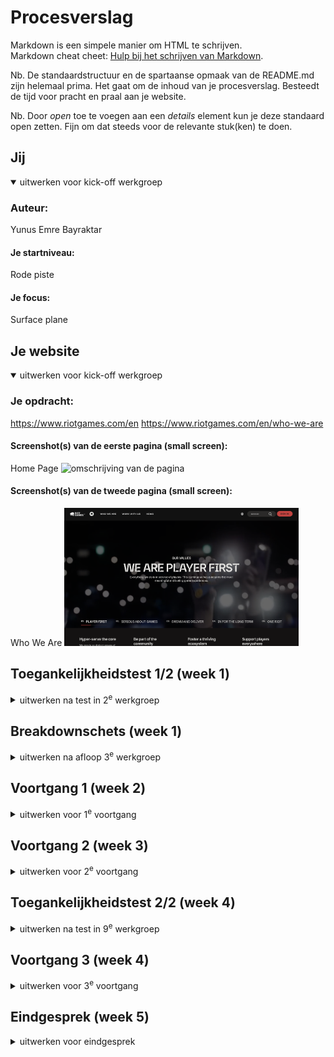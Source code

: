 # Procesverslag
Markdown is een simpele manier om HTML te schrijven.  
Markdown cheat cheet: [Hulp bij het schrijven van Markdown](https://github.com/adam-p/markdown-here/wiki/Markdown-Cheatsheet).

Nb. De standaardstructuur en de spartaanse opmaak van de README.md zijn helemaal prima. Het gaat om de inhoud van je procesverslag. Besteedt de tijd voor pracht en praal aan je website.

Nb. Door *open* toe te voegen aan een *details* element kun je deze standaard open zetten. Fijn om dat steeds voor de relevante stuk(ken) te doen.





## Jij

<details open>
  <summary>uitwerken voor kick-off werkgroep</summary>

  ### Auteur:
  Yunus Emre Bayraktar

  #### Je startniveau:
  Rode piste

  #### Je focus:
  Surface plane
 
</details>





## Je website

<details open>
  <summary>uitwerken voor kick-off werkgroep</summary>

  ### Je opdracht:
  https://www.riotgames.com/en
  https://www.riotgames.com/en/who-we-are

  #### Screenshot(s) van de eerste pagina (small screen): 
  Home Page
  <img src="readme-images/homepage.png" width="375px" alt="omschrijving van de pagina">

  #### Screenshot(s) van de tweede pagina (small screen):
  Who We Are
  <img src="readme-images/whoweare.png" width="375px" alt="omschrijving van de pagina">
 
</details>



## Toegankelijkheidstest 1/2 (week 1)

<details>
  <summary>uitwerken na test in 2<sup>e</sup> werkgroep</summary>

  ### Bevindingen
  Lijst met je bevindingen die in de test naar voren kwamen:
  De webstie ziet er goed uit en is wel toegankelijk voor de screenreaders. Wat mij opvalt is dat sommige afbeeldingen niet geschikt zijn voor screenreaders vanwege het ontbreken van alt attributen. En toegankelijkheid voor de high contrast, grootte van de teksten en kleur thema ontbreekt nog.
</details>



## Breakdownschets (week 1)

<details>
  <summary>uitwerken na afloop 3<sup>e</sup> werkgroep</summary>

  ### de hele pagina: 
  <img src="./readme-images/bdschets1.png" width="375px" alt="breakdown van de hele pagina">
    <img src="./readme-images/bdschets2.png" width="375px" alt="breakdown van de hele pagina">

  ### dynamisch deel (bijv menu): 
  <img src="./readme-images/bdschets3.png" width="375px" alt="breakdown van een dynamisch deel">

  ### wellicht nog een dynamisch deel (bijv filter): 
  <img src="readme-images/" width="375px" alt="breakdown van nog een dynamisch deel">

</details>





## Voortgang 1 (week 2)

<details>
  <summary>uitwerken voor 1<sup>e</sup> voortgang</summary>

  ### Stand van zaken

  Het maken van structuur van de eerste pagina ging goed. Ik kon wel mijn vragen 
  en ik heb goed feedback gekregen. 

  ### Agenda voor meeting
  samen met je groepje opstellen

  | student 1      | student 2          | student 3    | student 4        |
  | ---            | ---                | ---          | ---              |
  | Gebruik articles voor kaart achtige dingen op je site, dit hoeft geen lijst te zijn.  | Kies een hamburgermenu van de originele website en maak dat na | en ik dit    | en dan ik dat    |
  | Maak gebruik van het "details" element in html voor uitklapbare element.  | dit als er tijd is | nog een punt | dit wil ik zeker |
  | En schrijf eerst al je HTML af voordat je met CSS begint. | ...                | ...          | ...              |


  ### Verslag van meeting
  hier na afloop snel de uitkomsten van de meeting vastleggen

  - details, summary elementen gebruiken voor uitklapbare stukjes
  - eerst de html van beide paginas afmaken
  - articles gebruiken
  - een hamburgermenu kiezen van de originele website

</details>





## Voortgang 2 (week 3)

<details>
  <summary>uitwerken voor 2<sup>e</sup> voortgang</summary>

  ### Stand van zaken
  Ik heb de feedback van vorige week goed uitgewerkt en probleem gehad met een carousel.
  Het duurde wel een beetje maar eindelijk opgelost.
  ### Agenda voor meeting
  samen met je groepje opstellen

  | student 1      | student 2          | student 3    | student 4        |
  | ---            | ---                | ---          | ---              |
  | Gebruik max-width voor carousel afbeeldingen zodat een klein stukje van de 
  volgende afbeelding zichtbaar is aan de kant van de pagina  | en dit             | en ik dit    | en dan ik dat    |
  | probeer om light/dark mode te maken met custom properties voor surface plane | dit als er tijd is | nog een punt | dit wil ik zeker |
  | ...            | ...                | ...          | ...              |


  ### Verslag van meeting
  hier na afloop snel de uitkomsten van de meeting vastleggen

  - Aanpassingen met carousel
  - Op een juiste manier de elementen van HTML roepen in CSS
  - Bedenken over de light/dark mode
- ...

</details>





## Toegankelijkheidstest 2/2 (week 4)

<details>
  <summary>uitwerken na test in 9<sup>e</sup> werkgroep</summary>

  ### Bevindingen
  Lijst met je bevindingen die in de test naar voren kwamen (geef ook aan wat er verbeterd is):

  Algemene dingen zijn wel geschikt voor de screenreaders inclusief alt attributen van images. Buttons en a links zijn goed gebruikt. Alleen op een paar plekken heb ik onjuist gebruikt. Voor de achtergrond videos was het niet goed bijgewerkt om de autoplay te laten stoppen.

  Wat verbeterd is dat er een dark/light mode beschikbaar is met een simpele button. Meer semantische elementen worden gebruikt in plaats van overal div's. 

  <img src="readme-images/WCAG_1.jpeg" width="375px" alt="WCAG Checklist pagina 1">
  <img src="readme-images/WCAG_2.jpeg" width="375px" alt="WCAG Checklist pagina 2">
  <img src="readme-images/WCAG_3.jpeg" width="375px" alt="WCAG Checklist pagina 3">
  <img src="readme-images/WCAG_4.jpeg" width="375px" alt="WCAG Checklist pagina 4">
  <img src="readme-images/WCAG_5.jpeg" width="375px" alt="WCAG Checklist pagina 5">


</details>





## Voortgang 3 (week 4)

<details>
  <summary>uitwerken voor 3<sup>e</sup> voortgang</summary>

  ### Stand van zaken
  hier dit ging goed & dit was lastig (neem ook screenshots op van delen van je website en code)


  ### Agenda voor meeting
  samen met je groepje opstellen

  | student 1      | student 2          | student 3    | student 4        |
  | ---            | ---                | ---          | ---              |
  | dit bespreken  | en dit             | en ik dit    | en dan ik dat    |
  | en dat ook nog | dit als er tijd is | nog een punt | dit wil ik zeker |
  | ...            | ...                | ...          | ...              |


  ### Verslag van meeting
  hier na afloop snel de uitkomsten van de meeting vastleggen

  - punt 1
  - punt 2
  - nog een punt
  - ...

</details>





## Eindgesprek (week 5)

<details>
  <summary>uitwerken voor eindgesprek</summary>

  ### Je uitkomst - karakteristiek screenshots:
  <img src="readme-images/eindgesprek screenshots_1.png" width="375px" alt="uitomst opdracht 1">

  <img src="readme-images/eindgesprek screenshots_5.pngjpg" width="375px" alt="uitomst opdracht 1">


  ### Dit ging goed/Heb ik geleerd: 
  Ik heb een nieuwe interactie geleerd, namelijk details en summary.
  En nog heb ik met custom properties light/dark mode gedaan.

  <img src="readme-images/eindgesprek screenshots_4.png" width="375px" alt="top">
  <img src="readme-images/eindgesprek screenshots_2.png.png" width="375px" alt="top">


  ### Dit was lastig/Is niet gelukt:
  Carousel in carousel was echt moeilijk. Het is me wel gelukt maar ik heb ook hulp van ChatGPT gebruikt.

  <img src="readme-images/eindgesprek screenshots_3.png" width="375px" alt="uitomst opdracht 1">





## Bronnenlijst

<details open>
  <summary>continu bijhouden terwijl je werkt</summary>

  Nb. Wees specifiek ('css-tricks' als bron is bijv. niet specifiek genoeg). 
  Nb. ChatGpT en andere AI horen er ook bij.
  Nb. Vermeld de bronnen ook in je code.

  1. Details en summary tutorial https://www.youtube.com/watch?v=Vzj3jSUbMtI, https://www.youtube.com/watch?v=idoaw75xjhU&t=547s
  2. ChatGPT link: https://chatgpt.com/share/68dba57a-2cf8-8005-9829-376821b136bb
  3. ...

</details>